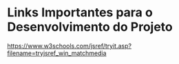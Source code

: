 # Links Importantes para o Desenvolvimento do Projeto
https://www.w3schools.com/jsref/tryit.asp?filename=tryjsref_win_matchmedia